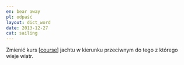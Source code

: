 ```yaml
---
en: bear away
pl: odpaść
layout: dict_word
date: 2013-12-27
cat: sailing
---
```


Zmienić kurs [[course](/dict/course.html)] jachtu w kierunku przeciwnym do tego z którego wieje wiatr.

